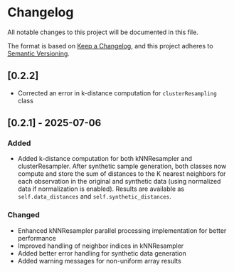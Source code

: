 # Changelog
All notable changes to this project will be documented in this file.

The format is based on [Keep a Changelog](https://keepachangelog.com/en/1.0.0/),
and this project adheres to [Semantic Versioning](https://semver.org/spec/v2.0.0.html).

## [0.2.2] 

- Corrected an error in k-distance computation for `clusterResampling` class

## [0.2.1] - 2025-07-06
### Added
- Added k-distance computation for both kNNResampler and clusterResampler. After synthetic sample generation, both classes now compute and store the sum of distances to the K nearest neighbors for each observation in the original and synthetic data (using normalized data if normalization is enabled). Results are available as `self.data_distances` and `self.synthetic_distances`.

### Changed
- Enhanced kNNResampler parallel processing implementation for better performance
- Improved handling of neighbor indices in kNNResampler
- Added better error handling for synthetic data generation
- Added warning messages for non-uniform array results

